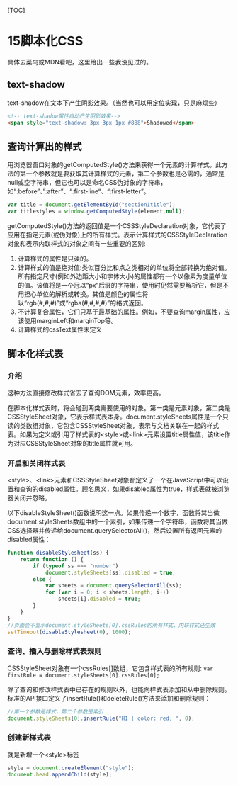 [TOC]

# 15脚本化CSS

具体去菜鸟或MDN看吧，这里给出一些我没见过的。

## text-shadow

text-shadow在文本下产生阴影效果。（当然也可以用定位实现，只是麻烦些）

```html
<!-- text-shadow属性自动产生阴影效果-->
<span style="text-shadow: 3px 3px 1px #888">Shadowed</span>
```

## 查询计算出的样式

用浏览器窗口对象的getComputedStyle()方法来获得一个元素的计算样式。此方法的第一个参数就是要获取其计算样式的元素，第二个参数也是必需的，通常是null或空字符串，但它也可以是命名CSS伪对象的字符串，如“:before”、”:after”、“:first-line“、“:first-letter”。

```js
var title = document.getElementById("section1title");
var titlestyles = window.getComputedStyle(element,null);
```

getComputedStyle()方法的返回值是一个CSSStyleDeclaration对象，它代表了应用在指定元素(或伪对象)上的所有样式。表示计算样式的CSSStyleDeclaration对象和表示内联样式的对象之间有一些重要的区别:

1. 计算样式的属性是只读的。
2. 计算样式的值是绝对值:类似百分比和点之类相对的单位将全部转换为绝对值。所有指定尺寸(例如外边距大小和字体大小)的属性都有一个以像素为度量单位的值。该值将是一个冠以“px”后缀的字符串，使用时仍然需要解析它，但是不用担心单位的解析或转换。其值是颜色的属性将以“rgb(#,#,#)”或“rgba(#,#,#,#)”的格式返回。
3. 不计算复合属性，它们只基于最基础的属性。例如，不要查询margin属性，应该使用marginLeft和marginTop等。
4. 计算样式的cssText属性未定义

## 脚本化样式表

### 介绍

这种方法直接修改样式省去了查询DOM元素，效率更高。

在脚本化样式表时，将会碰到两类需要使用的对象。第一类是元素对象，第二类是CSSStyleSheet对象，它表示样式表本身。document.styleSheets属性是一个只读的类数组对象，它包含CSSStyleSheet对象，表示与文档关联在一起的样式表。如果为定义或引用了样式表的\<style>或\<link>元素设置title属性值，该title作为对应CSSStyleSheet对象的title属性就可用。

### 开启和关闭样式表

\<style>、\<link>元素和CSSStyleSheet对象都定义了一个在JavaScript中可以设置和查询的disabled属性。顾名思义，如果disabled属性为true，样式表就被浏览器关闭并忽略。

以下disableStyleSheet()函数说明这一点。如果传递一个数字，函数将其当做document.styleSheets数组中的一个索引，如果传递一个字符串，函数将其当做CSS选择器并传递给document.querySelectorAll()，然后设置所有返回元素的disabled属性：

```js
function disableStylesheet(ss) {
	return function () {
		if (typeof ss === "number")
			document.styleSheets[ss].disabled = true;
		else {
			var sheets = document.querySelectorAll(ss);
			for (var i = 0; i < sheets.length; i++)
				sheets[i].disabled = true;
		}
	}
}
//页面会不显示document.styleSheets[0].cssRules的所有样式，内联样式还生效
setTimeout(disableStylesheet(0), 1000);
```

### 查询、插入与删除样式表规则

CSSStyleSheet对象有一个cssRules[]数组，它包含样式表的所有规则:
`var firstRule = document.styleSheets[0].cssRules[0];`

除了查询和修改样式表中已存在的规则以外，也能向样式表添加和从中删除规则。标准的API接口定义了insertRule()和deleteRule()方法来添加和删除规则：

```js
//第一个参数是样式，第二个参数是索引
document.styleSheets[0].insertRule("H1 { color: red; ", 0);
```

### 创建新样式表

就是新增一个\<style>标签

```js
style = document.createElement("style");
document.head.appendChild(style);
```

